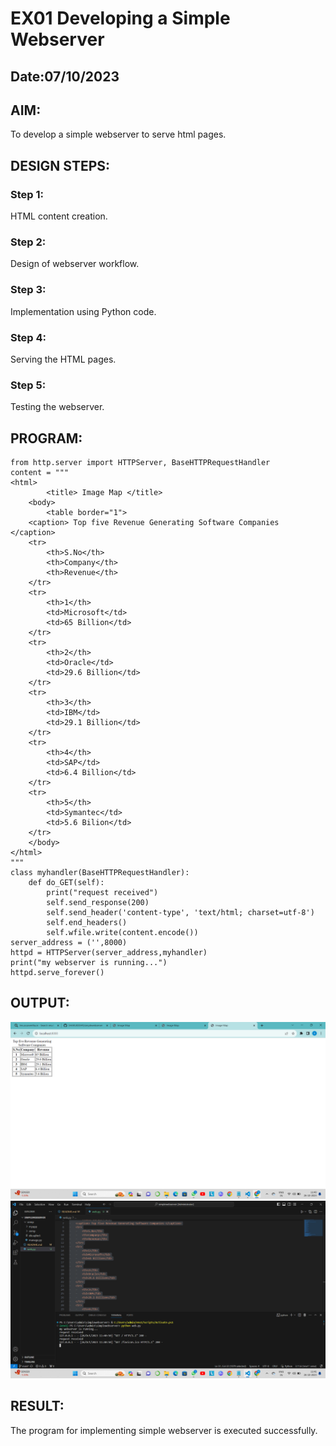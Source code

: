 # EX01 Developing a Simple Webserver
## Date:07/10/2023

## AIM:
To develop a simple webserver to serve html pages.

## DESIGN STEPS:
### Step 1: 
HTML content creation.

### Step 2:
Design of webserver workflow.

### Step 3:
Implementation using Python code.

### Step 4:
Serving the HTML pages.

### Step 5:
Testing the webserver.

## PROGRAM:
```
from http.server import HTTPServer, BaseHTTPRequestHandler
content = """
<html>
    	<title> Image Map </title>
	<body>
		<table border="1">
	<caption> Top five Revenue Generating Software Companies </caption>
	<tr>
		<th>S.No</th>
		<th>Company</th>
		<th>Revenue</th>
	</tr>
	<tr>
		<th>1</th>
		<td>Microsoft</td>
		<td>65 Billion</td>
	</tr>
	<tr>
		<th>2</th>
		<td>Oracle</td>
		<td>29.6 Billion</td>
	</tr>
	<tr>
		<th>3</th>
		<td>IBM</td>
		<td>29.1 Billion</td>
	</tr>
	<tr>
		<th>4</th>
		<td>SAP</td>
		<td>6.4 Billion</td>
	</tr>
	<tr>
		<th>5</th>
		<td>Symantec</td>
		<td>5.6 Bilion</td>
	</tr>
	</body>
</html>
"""
class myhandler(BaseHTTPRequestHandler):
    def do_GET(self):
        print("request received")
        self.send_response(200)
        self.send_header('content-type', 'text/html; charset=utf-8')
        self.end_headers()
        self.wfile.write(content.encode())
server_address = ('',8000)
httpd = HTTPServer(server_address,myhandler)
print("my webserver is running...")
httpd.serve_forever()
```


## OUTPUT:
![Alt text](<Screenshot (1).png>)
![Alt text](<Screenshot (2).png>)


## RESULT:
The program for implementing simple webserver is executed successfully.
